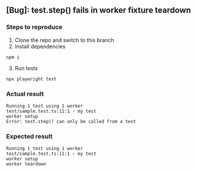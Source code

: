 ## [Bug]: test.step() fails in worker fixture teardown

### Steps to reproduce

1. Clone the repo and switch to this branch
2. Install dependencies
```
npm i
```
3. Run tests
```
npx playwright test
```

### Actual result
```
Running 1 test using 1 worker
test/sample.test.ts:11:1 › my test
worker setup
Error: test.step() can only be called from a test
```

### Expected result
```
Running 1 test using 1 worker
test/sample.test.ts:11:1 › my test
worker setup
worker teardown
```
